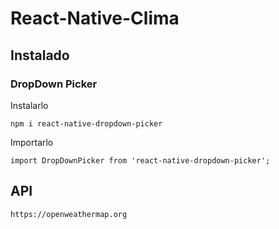 # React-Native-Clima

## Instalado

### DropDown Picker

Instalarlo

```
npm i react-native-dropdown-picker
```

Importarlo

```
import DropDownPicker from 'react-native-dropdown-picker';
```

## API

```
https://openweathermap.org
```

